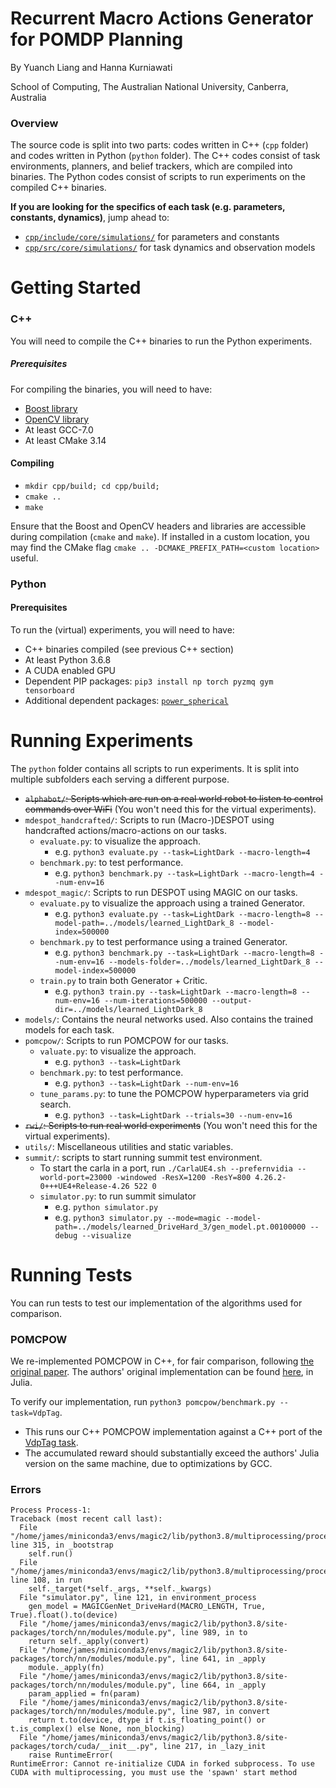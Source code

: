 # Recurrent Macro Actions Generator for POMDP Planning

By Yuanch Liang and Hanna Kurniawati

School of Computing, The Australian National University, Canberra, Australia



### Overview

The source code is split into two parts: codes written in C++ (`cpp` folder) and codes written in Python (`python` folder). The C++ codes consist of task environments, planners, and belief trackers, which are compiled into binaries. The Python codes consist of scripts to run experiments on the compiled C++ binaries.

**If you are looking for the specifics of each task (e.g. parameters, constants, dynamics)**, jump ahead to:

- [`cpp/include/core/simulations/`](cpp/include/core/simulations/) for parameters and constants
- [`cpp/src/core/simulations/`](cpp/src/core/simulations/) for task dynamics and observation models

# Getting Started

### C++

You will need to compile the C++ binaries to run the Python experiments.

##### Prerequisites
For compiling the binaries, you will need to have:
- [Boost library](https://www.boost.org/)
- [OpenCV library](https://opencv.org/)
- At least GCC-7.0
- At least CMake 3.14

#### Compiling
- `mkdir cpp/build; cd cpp/build;`
- `cmake ..`
- `make`

Ensure that the Boost and OpenCV headers and libraries are accessible during compilation (`cmake` and `make`). If installed in a custom location, you may find the CMake flag `cmake .. -DCMAKE_PREFIX_PATH=<custom location>` useful.

### Python

#### Prerequisites
To run the (virtual) experiments, you will need to have:
-  C++ binaries compiled (see previous C++ section)
- At least Python 3.6.8
- A CUDA enabled GPU
- Dependent PIP packages: `pip3 install np torch pyzmq gym tensorboard`
- Additional dependent packages: [`power_spherical`](https://github.com/nicola-decao/power_spherical)

# Running Experiments
The `python` folder contains all scripts to run experiments. It is split into multiple subfolders each serving a different purpose.

- ~~`alphabot/`: Scripts which are run on a real world robot to listen to control commands over WiFi~~ (You won't need this for the virtual experiments).
- `mdespot_handcrafted/`: Scripts to run (Macro-)DESPOT using handcrafted actions/macro-actions on our tasks.
    - `evaluate.py`: to visualize the approach.
        - e.g. `python3 evaluate.py --task=LightDark --macro-length=4`
    - `benchmark.py`: to test performance.
        - e.g. `python3 benchmark.py --task=LightDark --macro-length=4 --num-env=16`
- `mdespot_magic/`: Scripts to run DESPOT using MAGIC on our tasks.
    - `evaluate.py` to visualize the approach using a trained Generator.
      - e.g. `python3 evaluate.py --task=LightDark --macro-length=8 --model-path=../models/learned_LightDark_8 --model-index=500000`
    - `benchmark.py` to test performance using a trained Generator.
      - e.g. `python3 benchmark.py --task=LightDark --macro-length=8 --num-env=16 --models-folder=../models/learned_LightDark_8 --model-index=500000`
    - `train.py` to train both Generator + Critic.
      - e.g. `python3 train.py --task=LightDark --macro-length=8 --num-env=16 --num-iterations=500000 --output-dir=../models/learned_LightDark_8`
- `models/`: Contains the neural networks used. Also contains the trained models for each task.
- `pomcpow/`: Scripts to run POMCPOW for our tasks.
    - `valuate.py`: to visualize the approach.
        - e.g. `python3 --task=LightDark`
    - `benchmark.py`: to test performance.
        - e.g. `python3 --task=LightDark --num-env=16 `
    - `tune_params.py`: to tune the POMCPOW hyperparameters via grid search.
        - e.g. `python3 --task=LightDark --trials=30 --num-env=16`
- ~~`rwi/`: Scripts to run real world experiments~~ (You won't need this for the virtual experiments).
- `utils/`: Miscellaneous utilities and static variables.
- `summit/`: scripts to start running summit test environment.
  - To start the carla in a port, run `./CarlaUE4.sh --prefernvidia --world-port=23000 -windowed -ResX=1200 -ResY=800 4.26.2-0+++UE4+Release-4.26 522 0`
  - `simulator.py`: to run summit simulator
    - e.g. `python simulator.py`
    - e.g. `python3 simulator.py --mode=magic --model-path=../models/learned_DriveHard_3/gen_model.pt.00100000 --debug --visualize`

# Running Tests

You can run tests to test our implementation of the algorithms used for comparison.

### POMCPOW

We re-implemented POMCPOW in C++, for fair comparison, following [the original paper](https://arxiv.org/abs/1709.06196). The authors' original implementation can be found [here](https://github.com/JuliaPOMDP), in Julia.

To verify our implementation, run `python3 pomcpow/benchmark.py --task=VdpTag`.

- This runs our C++ POMCPOW implementation against a C++ port of the [VdpTag task](https://github.com/zsunberg/VDPTag2.jl).
- The accumulated reward should substantially exceed the authors' Julia version on the same machine, due to optimizations by GCC.


### Errors
```
Process Process-1:
Traceback (most recent call last):
  File "/home/james/miniconda3/envs/magic2/lib/python3.8/multiprocessing/process.py", line 315, in _bootstrap
    self.run()
  File "/home/james/miniconda3/envs/magic2/lib/python3.8/multiprocessing/process.py", line 108, in run
    self._target(*self._args, **self._kwargs)
  File "simulator.py", line 121, in environment_process
    gen_model = MAGICGenNet_DriveHard(MACRO_LENGTH, True, True).float().to(device)
  File "/home/james/miniconda3/envs/magic2/lib/python3.8/site-packages/torch/nn/modules/module.py", line 989, in to
    return self._apply(convert)
  File "/home/james/miniconda3/envs/magic2/lib/python3.8/site-packages/torch/nn/modules/module.py", line 641, in _apply
    module._apply(fn)
  File "/home/james/miniconda3/envs/magic2/lib/python3.8/site-packages/torch/nn/modules/module.py", line 664, in _apply
    param_applied = fn(param)
  File "/home/james/miniconda3/envs/magic2/lib/python3.8/site-packages/torch/nn/modules/module.py", line 987, in convert
    return t.to(device, dtype if t.is_floating_point() or t.is_complex() else None, non_blocking)
  File "/home/james/miniconda3/envs/magic2/lib/python3.8/site-packages/torch/cuda/__init__.py", line 217, in _lazy_init
    raise RuntimeError(
RuntimeError: Cannot re-initialize CUDA in forked subprocess. To use CUDA with multiprocessing, you must use the 'spawn' start method
```
